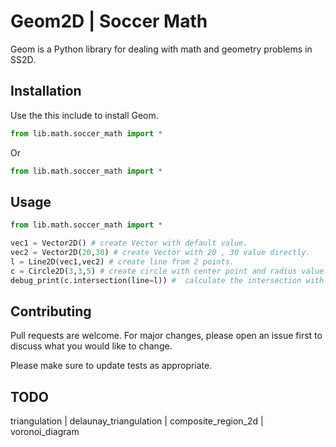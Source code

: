 # Geom2D | Soccer Math

Geom is a Python library for dealing with math and geometry problems in SS2D.

## Installation

Use the this include to install Geom.

```python
from lib.math.soccer_math import *
```
Or
```python
from lib.math.soccer_math import *
```

## Usage

```python
from lib.math.soccer_math import *

vec1 = Vector2D() # create Vector with default value.
vec2 = Vector2D(20,30) # create Vector with 20 , 30 value directly.
l = Line2D(vec1,vec2) # create line from 2 points.
c = Circle2D(3,3,5) # create circle with center point and radius value.
debug_print(c.intersection(line=l)) #  calculate the intersection with straight line.
```

## Contributing
Pull requests are welcome. For major changes, please open an issue first to discuss what you would like to change.

Please make sure to update tests as appropriate.

## TODO
triangulation | 
delaunay_triangulation | 
composite_region_2d | 
voronoi_diagram

